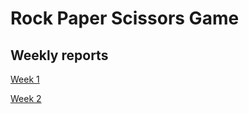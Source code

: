 # Rock Paper Scissors Game

## Weekly reports

[Week 1](documentation/weekly_report_1.md)

[Week 2](documentation/weekly_report_2.md)
